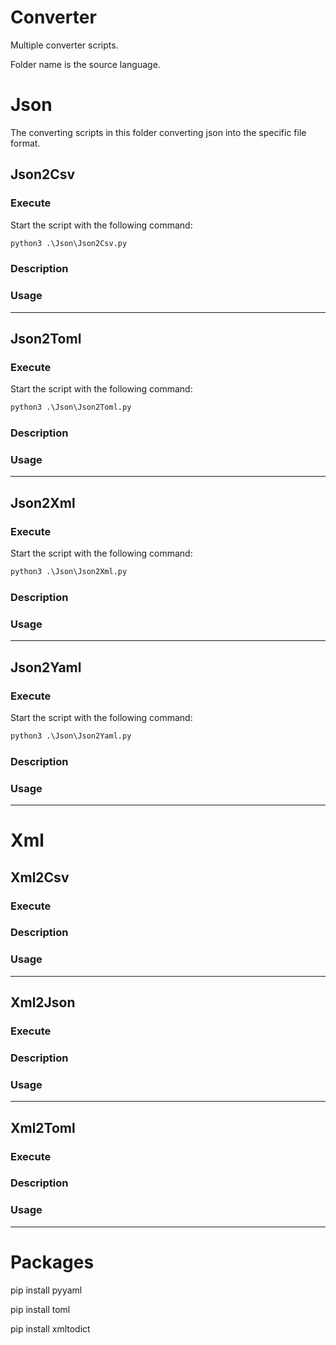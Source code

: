 # Converter

Multiple converter scripts. 

Folder name is the source language.
##

# Json

The converting scripts in this folder converting json into the specific file format.

## Json2Csv

### Execute

Start the script with the following command:

```cmd
python3 .\Json\Json2Csv.py
```

### Description

### Usage


---
## Json2Toml

### Execute

Start the script with the following command:

```cmd
python3 .\Json\Json2Toml.py
```

### Description

### Usage


---
## Json2Xml

### Execute

Start the script with the following command:

```cmd
python3 .\Json\Json2Xml.py
```

### Description

### Usage


---
## Json2Yaml

### Execute

Start the script with the following command:

```cmd
python3 .\Json\Json2Yaml.py
```

### Description

### Usage


---
# Xml

## Xml2Csv

### Execute

### Description

### Usage


---
## Xml2Json

### Execute

### Description

### Usage


---
## Xml2Toml

### Execute

### Description

### Usage


---
# Packages

pip install pyyaml

pip install toml

pip install xmltodict